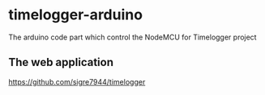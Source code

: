# timelogger-arduino
The arduino code part which control the NodeMCU for Timelogger project

## The web application
https://github.com/sigre7944/timelogger

